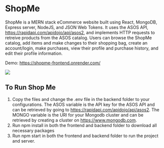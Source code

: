 # ShopMe

ShopMe is a MERN stack eCommerce website built using React, MongoDB, Express server, NodeJS, and JSON Web Tokens. It uses the ASOS API, https://rapidapi.com/apidojo/api/asos2, and implements HTTP requests to retreive products from the ASOS catalog. Users can browse the ShopMe catalog, add items and make changes to their shopping bag, create an account/login, make purchases, view their profile and purchase history, and edit their profile information.

Demo: https://shopme-frontend.onrender.com/

![](https://i.imgur.com/d59B5Ck.gif)


## To Run Shop Me

1) Copy the files and change the .env file in the backend folder to your configurations. The ASOS variable is the API key for the ASOS API and can be retrieved by going to https://rapidapi.com/apidojo/api/asos2. The MONGO variable is the URI for your Mongodb cluster and can be retrieved by creating a cluster on https://www.mongodb.com.
2) Run npm install in both the frontend and backend folder to download all necessary packages
3) Run npm start in both the frontend and backend folder to run the project and server.

